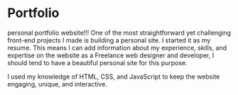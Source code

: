# Portfolio
personal portfolio website!!!
One of the most straightforward yet challenging front-end projects I made is building a personal site. I started it as my resume. This means I can add information about my experience, skills, and expertise on the website as a Freelance web designer and developer, I should tend to have a beautiful personal site for this purpose. 

I used my knowledge of HTML, CSS, and JavaScript to keep the website engaging, unique, and interactive.

